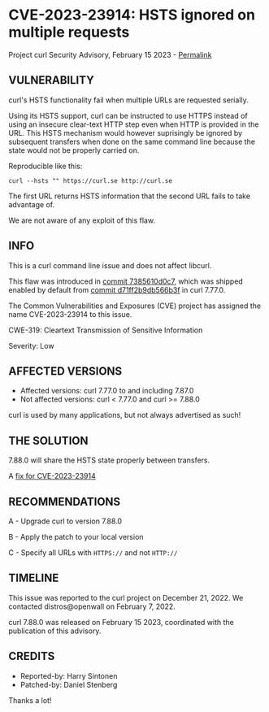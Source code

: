 CVE-2023-23914: HSTS ignored on multiple requests
=================================================

Project curl Security Advisory, February 15 2023 -
[Permalink](https://curl.se/docs/CVE-2023-23914.html)

VULNERABILITY
-------------

curl's HSTS functionality fail when multiple URLs are requested serially.

Using its HSTS support, curl can be instructed to use HTTPS instead of using
an insecure clear-text HTTP step even when HTTP is provided in the URL. This
HSTS mechanism would however suprisingly be ignored by subsequent transfers
when done on the same command line because the state would not be properly
carried on.

Reproducible like this:

    curl --hsts "" https://curl.se http://curl.se

The first URL returns HSTS information that the second URL fails to take
advantage of.

We are not aware of any exploit of this flaw.

INFO
----

This is a curl command line issue and does not affect libcurl.

This flaw was introduced in [commit
7385610d0c7](https://github.com/curl/curl/commit/7385610d0c7), which was
shipped enabled by default from [commit
d71ff2b9db566b3f](https://github.com/curl/curl/commit/d71ff2b9db566b3f) in
curl 7.77.0.

The Common Vulnerabilities and Exposures (CVE) project has assigned the name
CVE-2023-23914 to this issue.

CWE-319: Cleartext Transmission of Sensitive Information

Severity: Low

AFFECTED VERSIONS
-----------------

- Affected versions: curl 7.77.0 to and including 7.87.0
- Not affected versions: curl < 7.77.0 and curl >= 7.88.0

curl is used by many applications, but not always advertised as such!

THE SOLUTION
------------

7.88.0 will share the HSTS state properly between transfers.

A [fix for CVE-2023-23914](https://github.com/curl/curl/pull/10138)

RECOMMENDATIONS
--------------

 A - Upgrade curl to version 7.88.0

 B - Apply the patch to your local version
 
 C - Specify all URLs with `HTTPS://` and not `HTTP://`
 
TIMELINE
--------

This issue was reported to the curl project on December 21, 2022. We contacted
distros@openwall on February 7, 2022.

curl 7.88.0 was released on February 15 2023, coordinated with the publication
of this advisory.

CREDITS
-------

- Reported-by: Harry Sintonen
- Patched-by: Daniel Stenberg

Thanks a lot!
